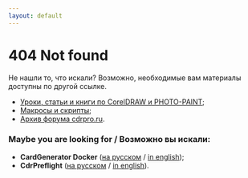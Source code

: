 ```yaml
---
layout: default
---
```


# 404 Not found

Не нашли то, что искали? Возможно, необходимые вам материалы доступны по другой ссылке.

* [Уроки, статьи и книги по CorelDRAW и PHOTO-PAINT](/links/);
* [Макросы и скрипты](/macros/);
* [Архив форума cdrpro.ru](http://cdrpro-forum-archive.github.io/forum.html).

### Maybe you are looking for / Возможно вы искали:

* **CardGenerator Docker**
  ([на русском](/macros/cardgenerator-docker/) /
  [in english](/en/macros/cardgenerator-docker/));
* **CdrPreflight**
  ([на русском](/macros/cdrpreflight/) /
  [in english](/en/macros/cdrpreflight/)).

